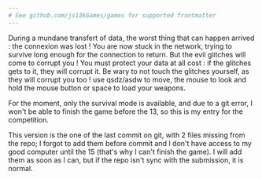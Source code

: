 ```yaml
---
# See github.com/js13kGames/games for supported frontmatter
---
```

During a mundane transfert of data, the worst thing that can happen arrived : the connexion was lost !
You are now stuck in the network, trying to survive long enough for the connection to return. But the evil glitches will come to corrupt you !
You must protect your data at all cost : if the glitches gets to it, they will corrupt it. Be wary to not touch the glitches yourself, as they will corrupt you too ! use qsdz/asdw to move, the mouse to look and hold the mouse button or space to load your weapons. 

For the moment, only the survival mode is available, and due to a git error, I won't be able to finish the game before the 13, so this is my entry for the competition.

This version is the one of the last commit on git, with 2 files missing from the repo; I forgot to add them before commit and I don't have access to my good computer until the 15 (that's why I can't finish the game). I will add them as soon as I can, but if the repo isn't sync with the submission, it is normal.